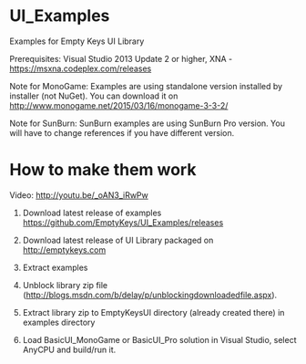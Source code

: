 UI_Examples
===========

Examples for Empty Keys UI Library

Prerequisites: Visual Studio 2013 Update 2 or higher, XNA - https://msxna.codeplex.com/releases

Note for MonoGame: Examples are using standalone version installed by installer (not NuGet). You can download it on http://www.monogame.net/2015/03/16/monogame-3-3-2/

Note for SunBurn: SunBurn examples are using SunBurn Pro version. You will have to change references if you have different version.

How to make them work
=====================

Video: http://youtu.be/_oAN3_iRwPw

1) Download latest release of examples https://github.com/EmptyKeys/UI_Examples/releases

2) Download latest release of UI Library packaged on http://emptykeys.com

3) Extract examples

4) Unblock library zip file (http://blogs.msdn.com/b/delay/p/unblockingdownloadedfile.aspx).

5) Extract library zip to EmptyKeysUI directory (already created there) in examples directory

6) Load BasicUI_MonoGame or BasicUI_Pro solution in Visual Studio, select AnyCPU and build/run it.


